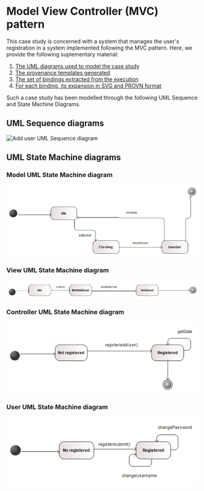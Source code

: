 # Model View Controller (MVC) pattern

This case study is concerned with a system that manages the user's registration in a system implemented following the MVC pattern.
Here, we provide the following suplementary material:
 1. [The UML diagrams used to model the case study](https://github.com/uml2prov/uml2prov.github.io/blob/master/MVC/readme.md#uml-sequence-diagrams)
 2. [The provenance templates generated](https://github.com/uml2prov/uml2prov.github.io/tree/master/MVC/MVC_Templates) 
 3. [The set of bindings extracted from the execution](https://github.com/uml2prov/uml2prov.github.io/tree/master/MVC/MVC_bindings)
 4. [For each binding, its expansion in SVG and PROVN format](https://github.com/uml2prov/uml2prov.github.io/tree/master/MVC/expanded)

Such a case study has been modelled through the following UML Sequence and State Machine Diagrams.

## UML Sequence diagrams

![](https://uml2prov.github.io/MVC/UML%20diagrams/sequenceDiagrams/AddUser.png "Add user UML Sequence diagram")

## UML State Machine diagrams

### Model UML State Machine diagram
![](https://github.com/uml2prov/uml2prov.github.io/blob/master/MVC/UML%20diagrams/statemachineDiagrams/Model.png "Model UML State Machine diagram")

### View UML State Machine diagram
![](https://github.com/uml2prov/uml2prov.github.io/blob/master/MVC/UML%20diagrams/statemachineDiagrams/View.png "View UML State Machine diagram")

### Controller UML State Machine diagram
![](https://github.com/uml2prov/uml2prov.github.io/blob/master/MVC/UML%20diagrams/statemachineDiagrams/Controller.png "Controller UML State Machine diagram")

### User UML State Machine diagram
![](https://github.com/uml2prov/uml2prov.github.io/blob/master/MVC/UML%20diagrams/statemachineDiagrams/User.png "User UML State Machine diagram")



